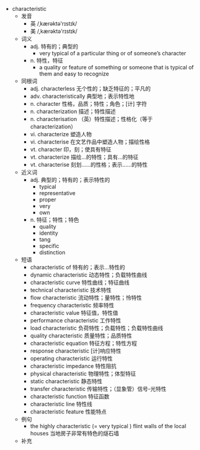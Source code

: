 - characteristic
  - 发音
    - 英 /ˌkærəktə'rɪstɪk/
    - 美 /,kærəktə'rɪstɪk/
  - 词义
    - adj. 特有的；典型的
      - very typical of a particular thing or of someone’s character
    - n. 特性，特征
      - a quality or feature of something or someone that is typical of them and easy to recognize
  - 同根词
    - adj. characterless 无个性的；缺乏特征的；平凡的
    - adv. characteristically 典型地；表示特性地
    - n. character 性格，品质；特性；角色；[计] 字符
    - n. characterization 描述；特性描述
    - n. characterisation （英）特性描述；性格化（等于characterization）
    - vi. characterize 塑造人物
    - vi. characterise 在文艺作品中塑造人物；描绘性格
    - vt. character 印，刻；使具有特征
    - vt. characterize 描绘…的特性；具有…的特征
    - vt. characterise 刻划……的性格；表示……的特性
  - 近义词
    - adj. 典型的；特有的；表示特性的
      - typical
      - representative
      - proper
      - very
      - own
    - n. 特征；特性；特色
      - quality
      - identity
      - tang
      - specific
      - distinction
  - 短语
    - characteristic of 特有的；表示…特性的
    - dynamic characteristic 动态特性；负载特性曲线
    - characteristic curve 特性曲线；特征曲线
    - technical characteristic 技术特性
    - flow characteristic 流动特性；量特性；怜特性
    - frequency characteristic 频率特性
    - characteristic value 特征值，特性值
    - performance characteristic 工作特性
    - load characteristic 负荷特性；负载特性；负载特性曲线
    - quality characteristic 质量特性；品质特性
    - characteristic equation 特征方程；特性方程
    - response characteristic [计]响应特性
    - operating characteristic 运行特性
    - characteristic impedance 特性阻抗
    - physical characteristic 物理特性；体型特征
    - static characteristic 静态特性
    - transfer characteristic 传输特性；（显象管）信号-光特性
    - characteristic function 特征函数
    - characteristic line 特性线
    - characteristic feature 性能特点
  - 例句
    - the highly characteristic (= very typical ) flint walls of the local houses 当地房子非常有特色的燧石墙
  - 补充